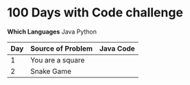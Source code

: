 # 100 Days with Code challenge

**Which Languages**
Java
Python

| Day| Source of Problem | Java Code |
| -- | ----------------- | --------- |
| 1  | You are a square  |           |
| 2  | Snake Game  |           |
